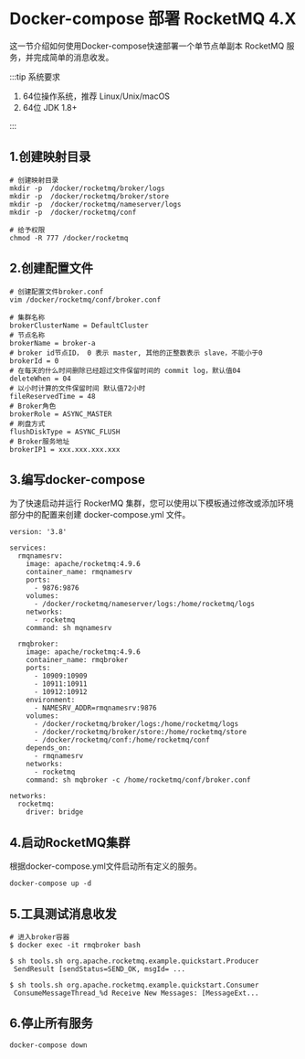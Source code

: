 # Docker-compose 部署 RocketMQ 4.X

这一节介绍如何使用Docker-compose快速部署一个单节点单副本 RocketMQ 服务，并完成简单的消息收发。

:::tip 系统要求

1. 64位操作系统，推荐 Linux/Unix/macOS
2. 64位 JDK 1.8+

:::
## 1.创建映射目录
```shell
# 创建映射目录
mkdir -p  /docker/rocketmq/broker/logs
mkdir -p  /docker/rocketmq/broker/store
mkdir -p  /docker/rocketmq/nameserver/logs
mkdir -p  /docker/rocketmq/conf

# 给予权限
chmod -R 777 /docker/rocketmq
```
## 2.创建配置文件
```shell
# 创建配置文件broker.conf
vim /docker/rocketmq/conf/broker.conf
```
```text
# 集群名称
brokerClusterName = DefaultCluster
# 节点名称
brokerName = broker-a
# broker id节点ID， 0 表示 master, 其他的正整数表示 slave，不能小于0 
brokerId = 0
# 在每天的什么时间删除已经超过文件保留时间的 commit log，默认值04
deleteWhen = 04
# 以小时计算的文件保留时间 默认值72小时
fileReservedTime = 48
# Broker角色
brokerRole = ASYNC_MASTER
# 刷盘方式
flushDiskType = ASYNC_FLUSH
# Broker服务地址
brokerIP1 = xxx.xxx.xxx.xxx
```

## 3.编写docker-compose
为了快速启动并运行 RockerMQ 集群，您可以使用以下模板通过修改或添加环境部分中的配置来创建 docker-compose.yml 文件。
```text
version: '3.8'

services:
  rmqnamesrv:
    image: apache/rocketmq:4.9.6
    container_name: rmqnamesrv
    ports:
      - 9876:9876
    volumes:
      - /docker/rocketmq/nameserver/logs:/home/rocketmq/logs
    networks:
      - rocketmq
    command: sh mqnamesrv

  rmqbroker:
    image: apache/rocketmq:4.9.6
    container_name: rmqbroker
    ports:
      - 10909:10909
      - 10911:10911
      - 10912:10912
    environment:
      - NAMESRV_ADDR=rmqnamesrv:9876
    volumes:
      - /docker/rocketmq/broker/logs:/home/rocketmq/logs
      - /docker/rocketmq/broker/store:/home/rocketmq/store
      - /docker/rocketmq/conf:/home/rocketmq/conf
    depends_on:
      - rmqnamesrv
    networks:
      - rocketmq
    command: sh mqbroker -c /home/rocketmq/conf/broker.conf

networks:
  rocketmq:
    driver: bridge
```
## 4.启动RocketMQ集群
根据docker-compose.yml文件启动所有定义的服务。

```shell
docker-compose up -d
```

## 5.工具测试消息收发
```shell
# 进入broker容器
$ docker exec -it rmqbroker bash

$ sh tools.sh org.apache.rocketmq.example.quickstart.Producer
 SendResult [sendStatus=SEND_OK, msgId= ...

$ sh tools.sh org.apache.rocketmq.example.quickstart.Consumer
 ConsumeMessageThread_%d Receive New Messages: [MessageExt...
```

## 6.停止所有服务
```shell
docker-compose down
```